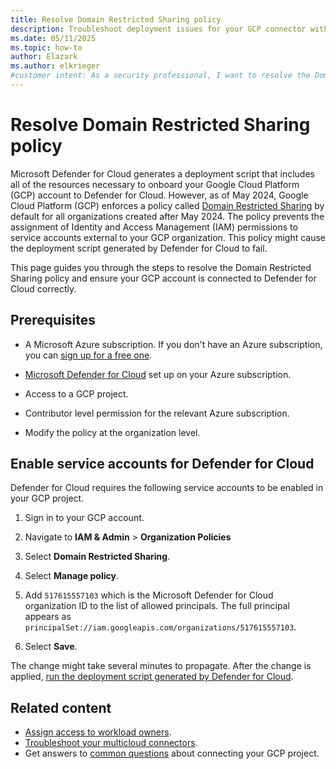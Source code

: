 ```yaml
---
title: Resolve Domain Restricted Sharing policy
description: Troubleshoot deployment issues for your GCP connector within Microsoft Defender for Cloud to ensure your resources are connected and protected.
ms.date: 05/11/2025
ms.topic: how-to
author: Elazark
ms.author: elkrieger
#customer intent: As a security professional, I want to resolve the Domain Restricted Sharing policy in Google Cloud Platform (GCP) to ensure my resources are connected and protected.
---
```


# Resolve Domain Restricted Sharing policy

Microsoft Defender for Cloud generates a deployment script that includes all of the resources necessary to onboard your Google Cloud Platform (GCP) account to Defender for Cloud. However, as of May 2024, Google Cloud Platform (GCP) enforces a policy called [Domain Restricted Sharing](https://cloud.google.com/resource-manager/docs/organization-policy/restricting-domains) by default for all organizations created after May 2024. The policy prevents the assignment of Identity and Access Management (IAM) permissions to service accounts external to your GCP organization. This policy might cause the deployment script generated by Defender for Cloud to fail.

This page guides you through the steps to resolve the Domain Restricted Sharing policy and ensure your GCP account is connected to Defender for Cloud correctly.

## Prerequisites

- A Microsoft Azure subscription. If you don't have an Azure subscription, you can [sign up for a free one](https://azure.microsoft.com/pricing/free-trial/).

- [Microsoft Defender for Cloud](get-started.md#enable-defender-for-cloud-on-your-azure-subscription) set up on your Azure subscription.

- Access to a GCP project.

- Contributor level permission for the relevant Azure subscription.

- Modify the policy at the organization level.

## Enable service accounts for Defender for Cloud

Defender for Cloud requires the following service accounts to be enabled in your GCP project.

1. Sign in to your GCP account.

1. Navigate to **IAM & Admin** > **Organization Policies**

1. Select **Domain Restricted Sharing**.

1. Select **Manage policy**.

1. Add `517615557103` which is the Microsoft Defender for Cloud organization ID to the list of allowed principals. The full principal appears as `principalSet://iam.googleapis.com/organizations/517615557103`.

1. Select **Save**.

The change might take several minutes to propagate. After the change is applied, [run the deployment script generated by Defender for Cloud](quickstart-onboard-gcp.md#configure-access-for-your-project).

## Related content

- [Assign access to workload owners](assign-access-to-workload.md).
- [Troubleshoot your multicloud connectors](troubleshooting-guide.md#troubleshoot-connectors).
- Get answers to [common questions](faq-general.yml) about connecting your GCP project.
